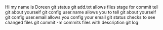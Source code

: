 Hi my name is Doreen 
git status
git add.txt allows files stage for commit 
tell git about yourself
git  config user.name allows you to tell git about yourself 
git config user.email allows you config your email
git status checks to see changed files
git commit -m commits files with description
git log
